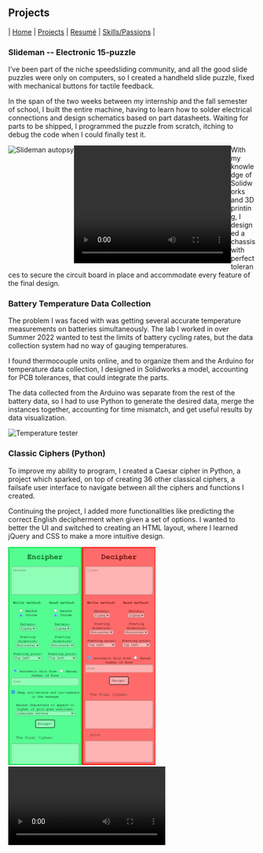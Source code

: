 ## Projects

| [Home](index.md) | [Projects](projects.md) | [Resumé](resume.md) | [Skills/Passions](skills.md) |

### Slideman -- Electronic 15-puzzle

I’ve been part of the niche speedsliding community, and all the good slide puzzles were only on computers, so I created a handheld slide puzzle, fixed with mechanical buttons for tactile feedback.​

In the span of the two weeks between my internship and the fall semester of school, I built the entire machine, having to learn how to solder electrical connections and design schematics based on part datasheets. Waiting for parts to be shipped, I programmed the puzzle from scratch, itching to debug the code when I could finally test it.

<div class="slideman">
    <div style="float:left;">
        <img src="/images/image.png" alt="Slideman autopsy" width="300"/>
    </div>
    <div style="float:left;">
        <img src="/images/tv.gif" alt="" width="200"/>
    </div>
    <div style="float:left;">
         <video width="320" height="240" controls>
            <source src="video.mov" type="video/mp4">
        </video>
    </div>
</div>

With my knowledge of Solidworks and 3D printing, I designed a chassis with perfect tolerances to secure the circuit board in place and accommodate every feature of the final design.​

### Battery Temperature Data Collection

The problem I was faced with was getting several accurate temperature measurements on batteries simultaneously. The lab I worked in over Summer 2022 wanted to test the limits of battery cycling rates, but the data collection system had no way of gauging temperatures.​

I found thermocouple units online, and to organize them and the Arduino for temperature data collection, I designed in Solidworks a model, accounting for PCB tolerances, that could integrate the parts.​

The data collected from the Arduino was separate from the rest of the battery data, so I had to use Python to generate the desired data, merge the instances together, accounting for time mismatch, and get useful results by data visualization.​

<img src="images/temptest.png" alt="Temperature tester" width="500"/>

### Classic Ciphers (Python)

To improve my ability to program, I created a Caesar cipher in Python, a project which sparked, on top of creating 36 other classical ciphers, a failsafe user interface to navigate between all the ciphers and functions I created.​

Continuing the project, I added more functionalities like predicting the correct English decipherment when given a set of options. I wanted to better the UI and switched to creating an HTML layout, where I learned jQuery and CSS to make a more intuitive design.​

<div class="ciphers">
    <div style="float:left;">
        <img src="/images/ui.png" alt="UI" width="300"/>
    </div>
    <div style="float:left;">
         <video width="320" controls>
            <source src="images/demo.mp4" type="video/mp4">
        </video>
    </div>
</div>